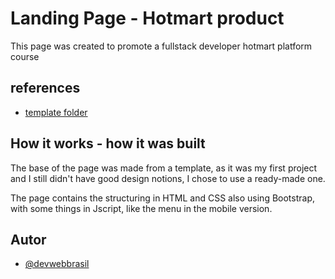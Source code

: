 
# Landing Page - Hotmart product

This page was created to promote a fullstack developer hotmart platform course
## references

 - [template folder](https://elements.envato.com/pt-br/pacifico-multipurpose-html-landing-page-SRAJ4E)
 
## How it works - how it was built

The base of the page was made from a template, as it was my first project and I still didn't have good design notions, I chose to use a ready-made one.

The page contains the structuring in HTML and CSS also using Bootstrap, with some things in Jscript, like the menu in the mobile version.


## Autor

- [@devwebbrasil](https://github.com/DevWebBrasil)

